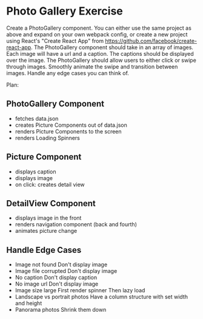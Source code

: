 # Photo Gallery Exercise

Create a PhotoGallery component.
You can either use the same project as above and expand on your own webpack config, or create a new
project using React&#39;s &quot;Create React App&quot; from https://github.com/facebook/create-react-app.
The PhotoGallery component should take in an array of images.
Each image will have a url and a caption.
The captions should be displayed over the image.
The PhotoGallery should allow users to either click or swipe through images.
Smoothly animate the swipe and transition between images.
Handle any edge cases you can think of.

Plan:

## PhotoGallery Component

- fetches data.json
- creates Picture Components out of data.json
- renders Picture Components to the screen
- renders Loading Spinners

## Picture Component

- displays caption
- displays image
- on click: creates detail view

## DetailView Component

- displays image in the front
- renders navigation component (back and fourth)
- animates picture change

## Handle Edge Cases

- Image not found
  Don't display image
- Image file corrupted
  Don't display image
- No caption
  Don't display caption
- No image url
  Don't display image
- Image size large
  First render spinner
  Then lazy load
- Landscape vs portrait photos
  Have a column structure with set width and height
- Panorama photos
  Shrink them down
